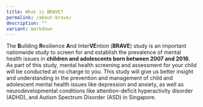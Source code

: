 ```yaml
---
title: What is BRAVE?
permalink: /about-brave/
description: ""
variant: markdown
---
```

The **B**uilding **R**esilience **A**nd Inter**VE**ntion (**BRAVE**) study is an important nationwide study to screen for and establish the prevalence of mental health issues in **children and adolescents born between 2007 and 2016**.  As part of this study, mental health screening and assessment for your child will be conducted at no charge to you. This study will give us better insight and understanding in the prevention and management of child and adolescent mental health issues like depression and anxiety, as well as neurodevelopmental conditions like attention-deficit hyperactivity disorder (ADHD), and Autism Spectrum Disorder (ASD) in Singapore.